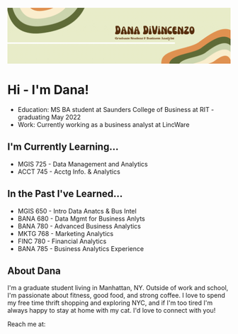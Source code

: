 ![Dana Medium Gif](https://github.com/danadivincenzo/danadivincenzo/blob/main/Dana_Banner.gif)

<h1> Hi - I'm Dana!</h1>

* Education: MS BA student at Saunders College of Business at RIT - graduating May 2022
* Work: Currently working as a business analyst at LincWare

<h2> I'm Currently Learning... </h2>

* MGIS 725 - Data Management and Analytics
* ACCT 745 - Acctg Info. & Analytics

<h2> In the Past I've Learned... </h2>

* MGIS 650 - Intro Data Anatcs & Bus Intel
* BANA 680 - Data Mgmt for Business Anlyts
* BANA 780 - Advanced Business Analytics
* MKTG 768 - Marketing Analytics
* FINC 780 - Financial Analytics
* BANA 785 - Business Analytics Experience




<h2> About Dana </h2>
I'm a graduate student living in Manhattan, NY. Outside of work and school, I'm passionate about fitness, good food, and strong coffee. I love to spend my free time thrift shopping and exploring NYC, and if I'm too tired I'm always happy to stay at home with my cat. I'd love to connect with you!

Reach me at:

